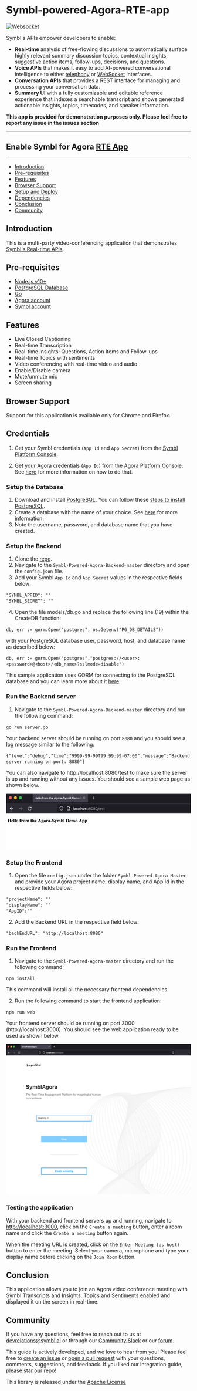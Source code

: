 # Symbl-powered-Agora-RTE-app

[![Websocket](https://img.shields.io/badge/symbl-websocket-brightgreen)](https://docs.symbl.ai/docs/streamingapi/overview/introduction)

Symbl's APIs empower developers to enable: 
- **Real-time** analysis of free-flowing discussions to automatically surface highly relevant summary discussion topics, contextual insights, suggestive action items, follow-ups, decisions, and questions.
- **Voice APIs** that makes it easy to add AI-powered conversational intelligence to either [telephony][telephony] or [WebSocket][websocket] interfaces.
- **Conversation APIs** that provides a REST interface for managing and processing your conversation data.
- **Summary UI** with a fully customizable and editable reference experience that indexes a searchable transcript and shows generated actionable insights, topics, timecodes, and speaker information.

**This app is provided for demonstration purposes only. Please feel free to report any issue in the issues section**

<hr />

## Enable Symbl for Agora [RTE App][agorarte] 

<hr />

 * [Introduction](#introduction)
 * [Pre-requisites](#pre-requisites)
 * [Features](#features)
 * [Browser Support](#browsersupport)
 * [Setup and Deploy](#setupanddeploy)
 * [Dependencies](#dependencies)
 * [Conclusion](#conclusion)
 * [Community](#community)

## Introduction

This is a multi-party video-conferencing application that demonstrates [Symbl's Real-time APIs](https://docs.symbl.ai/docs/streamingapi/overview/introduction). 

## Pre-requisites

* [Node.js v10+](https://nodejs.org/en/download/)
* [PostgreSQL Database](https://www.postgresql.org/)
* [Go](https://golang.org/)
* [Agora account](https://console.agora.io/)
* [Symbl account](https://platform.symbl.ai/#/signup?utm_source=get-info&utm_medium=marcelo&utm_campaign=rep)

## Features
* Live Closed Captioning
* Real-time Transcription
* Real-time Insights: Questions, Action Items and Follow-ups
* Real-time Topics with sentiments 
* Video conferencing with real-time video and audio
* Enable/Disable camera
* Mute/unmute mic
* Screen sharing


## Browser Support
Support for this application is available only for Chrome and Firefox.

## Credentials

1. Get your Symbl credentials (`App Id` and `App Secret`) from the [Symbl Platform Console](https://platform.symbl.ai).

2. Get your Agora credentials (`App Id`) from the [Agora Platform Console](https://console.agora.io/). See [here](https://www.agora.io/en/blog/how-to-get-started-with-agora/) for more information on how to do that.

### Setup the Database
1. Download and install [PostgreSQL](https://www.postgresql.org/download/). You can follow these [steps to install PostgreSQL](https://www.postgresqltutorial.com/postgresql-getting-started/).
2. Create a database with the name of your choice. See [here](https://www.postgresql.org/docs/13/manage-ag-createdb.html) for more information.
3. Note the username, password, and database name that you have created. 

### Setup the Backend 

1. Clone the [repo](https://github.com/symblai/Symbl-powered-Agora-RTE-app).
2. Navigate to the `Symbl-Powered-Agora-Backend-master` directory and open the `config.json` file.
3. Add your Symbl `App Id` and `App Secret` values in the respective fields below:

``` 
"SYMBL_APPID": ""
"SYMBL_SECRET": ""
``` 

4. Open the file models/db.go and replace the following line (19) within the CreateDB function:

```
db, err := gorm.Open("postgres", os.Getenv("PG_DB_DETAILS"))
```

with your PostgreSQL database user, password, host, and database name as described below:

```
db, err := gorm.Open("postgres","postgres://<user>:<password>@<host>/<db_name>?sslmode=disable")
```

This sample application uses GORM for connecting to the PostgreSQL database and you can learn more about it [here](https://gorm.io/docs/connecting_to_the_database.html).

### Run the Backend server

1. Navigate to the `Symbl-Powered-Agora-Backend-master` directory and run the following command:
  
```
go run server.go
```

Your backend server should be running on port `8080` and you should see a log message similar to the following:

```
{"level":"debug","time":"9999-99-99T99:99:99-07:00","message":"Backend server running on port: 8080"}
```

You can also navigate to http://localhost:8080/test to make sure the server is up and running without any issues. You should see a sample web page as shown below.

![](/sample-backend.png)

### Setup the Frontend

1. Open the file `config.json` under the folder `Symbl-Powered-Agora-Master` and provide your Agora project name, display name, and App Id in the respective fields below:

```
"projectName": ""
"displayName": ""
"AppID":""
```

2. Add the Backend URL in the respective field below:

```
"backEndURL": "http://localhost:8080"
```

### Run the Frontend

1. Navigate to the `Symbl-Powered-Agora-master` directory and run the following command:
  
```
npm install
```

This command will install all the necessary frontend dependencies.

2. Run the following command to start the frontend application:

```
npm run web 
```
    
Your frontend server should be running on port 3000 (http://localhost:3000). You should see the web application ready to be used as shown below.

![](/sample-frontend.png)

### Testing the application
With your backend and frontend servers up and running, navigate to [http://localhost:3000](http://localhost:3000), click on the `Create a meeting` button, enter a room name and click the `Create a meeting` button again.

When the meeting URL is created, click on the `Enter Meeting (as host)` button to enter the meeting.
Select your camera, microphone and type your display name before clicking on the `Join Room` button.

## Conclusion
This application allows you to join an Agora video conference meeting with Symbl Transcripts and Insights, Topics and Sentiments enabled and displayed it on the screen in real-time. 

## Community

If you have any questions, feel free to reach out to us at devrelations@symbl.ai or through our [Community Slack][slack] or our [forum][developer_community].

This guide is actively developed, and we love to hear from you! Please feel free to [create an issue][issues] or [open a pull request][pulls] with your questions, comments, suggestions, and feedback. If you liked our integration guide, please star our repo!

This library is released under the [Apache License][license]

[license]: LICENSE.txt
[telephony]: https://docs.symbl.ai/docs/telephony/overview/post-api
[websocket]: https://docs.symbl.ai/docs/streamingapi/overview/introduction
[developer_community]: https://community.symbl.ai/?_ga=2.134156042.526040298.1609788827-1505817196.1609788827
[slack]: https://join.slack.com/t/symbldotai/shared_invite/zt-4sic2s11-D3x496pll8UHSJ89cm78CA
[issues]: https://github.com/symblai/Symbl-powered-Agora-RTE-app/issues
[agorarte]: https://appbuilder.agora.io/
[pulls]: https://github.com/symblai/Symbl-powered-Agora-RTE-app/pulls

